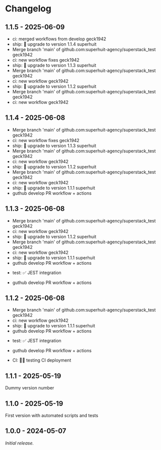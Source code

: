 # Changelog

## 1.1.5 - 2025-06-09

- ci: merged workflows from develop geck1942
- ship: 🚀 upgrade to version 1.1.4 superhuit
- Merge branch 'main' of github.com:superhuit-agency/superstack_test geck1942
- ci: new workflow fixes geck1942
- ship: 🚀 upgrade to version 1.1.3 superhuit
- Merge branch 'main' of github.com:superhuit-agency/superstack_test geck1942
- ci: new workflow geck1942
- ship: 🚀 upgrade to version 1.1.2 superhuit
- Merge branch 'main' of github.com:superhuit-agency/superstack_test geck1942
- ci: new workflow geck1942


## 1.1.4 - 2025-06-08

- Merge branch 'main' of github.com:superhuit-agency/superstack_test geck1942
- ci: new workflow fixes geck1942
- ship: 🚀 upgrade to version 1.1.3 superhuit
- Merge branch 'main' of github.com:superhuit-agency/superstack_test geck1942
- ci: new workflow geck1942
- ship: 🚀 upgrade to version 1.1.2 superhuit
- Merge branch 'main' of github.com:superhuit-agency/superstack_test geck1942
- ci: new workflow geck1942
- ship: 🚀 upgrade to version 1.1.1 superhuit
- guthub develop PR workflow + actions


## 1.1.3 - 2025-06-08

- Merge branch 'main' of github.com:superhuit-agency/superstack_test geck1942
- ci: new workflow geck1942
- ship: 🚀 upgrade to version 1.1.2 superhuit
- Merge branch 'main' of github.com:superhuit-agency/superstack_test geck1942
- ci: new workflow geck1942
- ship: 🚀 upgrade to version 1.1.1 superhuit
- guthub develop PR workflow + actions

* test: ✅ JEST integration
- guthub develop PR workflow + actions


## 1.1.2 - 2025-06-08

- Merge branch 'main' of github.com:superhuit-agency/superstack_test geck1942
- ci: new workflow geck1942
- ship: 🚀 upgrade to version 1.1.1 superhuit
- guthub develop PR workflow + actions

* test: ✅ JEST integration
- guthub develop PR workflow + actions

* CI: 🧑‍🔧 testing CI deployment


## 1.1.1 - 2025-05-19

Dummy version number

## 1.1.0 - 2025-05-19

First version with automated scripts and tests

## 1.0.0 - 2024-05-07

_Initial release._
